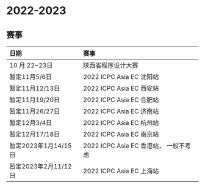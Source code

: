 # 2022-2023

## 赛事

|日期|赛事|
|:--|:--|
|10 月 22~23日|陕西省程序设计大赛|
|暂定11月5/6日|2022 ICPC Asia EC 沈阳站|
|暂定11月12/13日|2022 ICPC Asia EC 西安站|
|暂定11月19/20日|2022 ICPC Asia EC 合肥站|
|暂定11月26/27日|2022 ICPC Asia EC 济南站|
|暂定12月3/4日|2022 ICPC Asia EC 杭州站|
|暂定12月17/18日|2022 ICPC Asia EC 南京站|
|暂定2023年1月14/15日|2022 ICPC Asia EC 香港站， 一般不考虑|
|暂定2023年2月11/12日|2022 ICPC Asia EC 上海站|